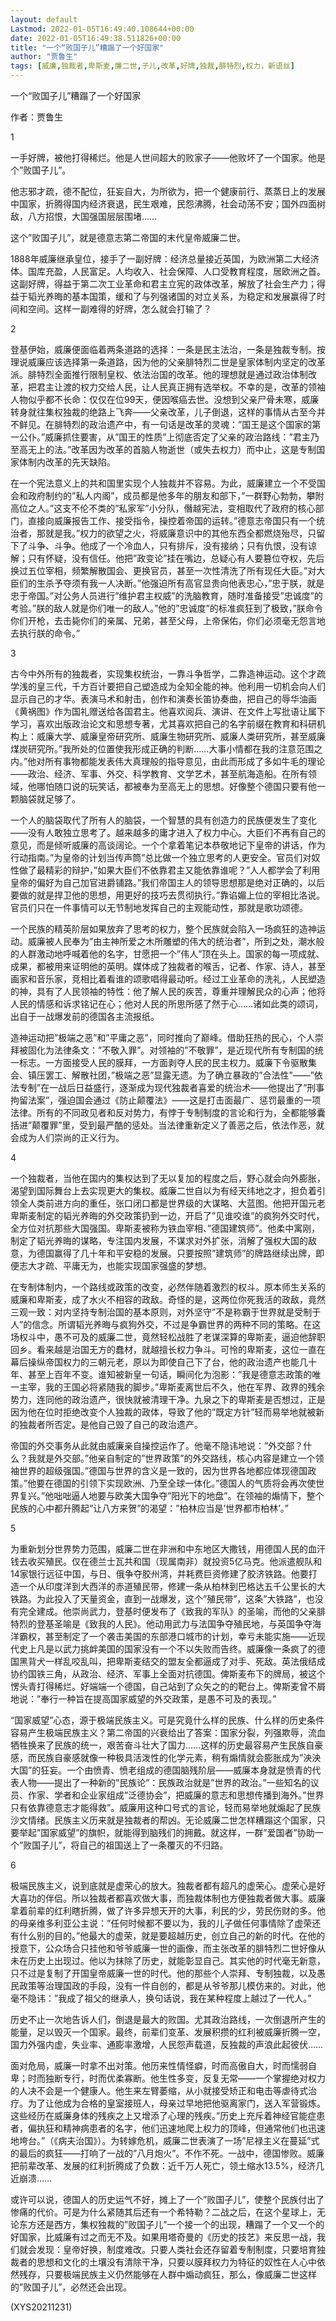 ```yaml
---
layout: default
Lastmod: 2022-01-05T16:49:40.108644+00:00
date: 2022-01-05T16:49:38.511826+00:00
title: "一个“败国子儿”糟蹋了一个好国家"
author: "贾鲁生"
tags: [威廉,独裁者,卑斯麦,廉二世,子儿,改革,好牌,独裁,腓特烈,权力，新语丝]
---
```


一个“败国子儿”糟蹋了一个好国家

作者：贾鲁生

1

一手好牌，被他打得稀烂。他是人世间超大的败家子——他败坏了一个国家。他是个”败国子儿”。

他志邪才疏，德不配位，狂妄自大，为所欲为，把一个健康前行、蒸蒸日上的发展中国家，折腾得国内经济衰退，民生艰难，民怨沸腾，社会动荡不安；国外四面树敌，八方招恨，大国强国层层围堵……

这个”败国子儿”，就是德意志第二帝国的末代皇帝威廉二世。

1888年威廉继承皇位，接手了一副好牌：经济总量接近英国，为欧洲第二大经济体。国库充盈，人民富足。人均收入、社会保障、人口受教育程度，居欧洲之首。这副好牌，得益于第二次工业革命和君主立宪的政体改革，解放了社会生产力；得益于韬光养晦的基本国策，缓和了与列强诸国的对立关系，为稳定和发展赢得了时间和空间。这样一副难得的好牌，怎么就会打输了？

2

登基伊始，威廉便面临着两条道路的选择：一条是民主法治，一条是独裁专制。按理说威廉应该选择第一条道路，因为他的父亲腓特烈二世是皇家体制内坚定的改革派。腓特烈全面推行限制皇权、依法治国的改革。他的理想就是通过政治体制改革，把君主让渡的权力交给人民，让人民真正拥有选举权。不幸的是，改革的领袖人物似乎都不长命：仅仅在位99天，便因喉癌去世。没想到父亲尸骨未寒，威廉转身就往集权独裁的绝路上飞奔——父亲改革，儿子倒退，这样的事情从古至今并不鲜见。在腓特烈的政治遗产中，有一句话是改革的灵魂：”国王是这个国家的第一公仆。”威廉抓住要害，从”国王的性质”上彻底否定了父亲的政治路线：”君主乃至高无上的法。”改革因为改革的首脑人物逝世（或失去权力）而中止，这是专制国家体制内改革的先天缺陷。

在一个宪法意义上的共和国里实现个人独裁并不容易。为此，威廉建立一个不受国会和政府制约的”私人内阁”，成员都是他多年的朋友和部下，”一群野心勃勃，攀附高位之人。”这支不伦不类的”私家军”小分队，僭越宪法，变相取代了政府的核心部门，直接向威廉报告工作、接受指令，操控着帝国的运转。”德意志帝国只有一个统治者，那就是我。”权力的欲望之火，将威廉意识中的其他东西全都燃烧殆尽，只留下了斗争、斗争。他成了一个冷血人，只有排斥，没有接纳；只有仇恨，没有谅解；只有怀疑，没有信任。他把”政变论”挂在嘴边，总疑心有人要篡位夺权，先后换过五位宰相，频繁解散国会、更换官员，甚至一次性清洗了所有现任大臣。”对大臣们的生杀予夺须有我一人决断。”他强迫所有高官显贵向他表忠心，”忠于朕，就是忠于帝国。”对公务人员进行”维护君主权威”的洗脑教育，随时准备接受”忠诚度”的考验。”朕的敌人就是你们唯一的敌人。”他的”忠诚度”的标准疯狂到了极致，”朕命令你们开枪，去击毙你们的亲属、兄弟，甚至父母，上帝保佑，你们必须毫无怨言地去执行朕的命令。”

3

古今中外所有的独裁者，实现集权统治，一靠斗争哲学，二靠造神运动。这个才疏学浅的皇三代，千方百计要把自己塑造成为全知全能的神。他利用一切机会向人们显示自己的才华。表演马术和射击，创作和演奏长笛协奏曲，把自己的辱华油画《黄祸图》作为国礼赠送给各国君主。他喜欢阅兵、演讲、在文件上写批语让属下学习，喜欢出版政治论文和思想专著，尤其喜欢把自己的名字前缀在教育和科研机构上：威廉大学、威廉皇帝研究所、威廉生物研究所、威廉人类研究所，甚至威廉煤炭研究所。”我所处的位置使我形成正确的判断……大事小情都在我的注意范围之内。”他对所有事物都能发表伟大真理般的指导意见，由此而形成了多如牛毛的理论——政治、经济、军事、外交、科学教育、文学艺术，甚至航海造船。在所有领域，他哪怕随口说的玩笑话，都被奉为至高无上的思想。好像整个德国只要有他一颗脑袋就足够了。

一个人的脑袋取代了所有人的脑袋，一个智慧的具有创造力的民族便发生了变化——没有人敢独立思考了。越来越多的庸才进入了权力中心。大臣们不再有自己的意见，而是倾听威廉的高谈阔论。一个个拿着笔记本恭敬地记下皇帝的讲话，作为行动指南。”为皇帝的计划当传声筒”总比做一个独立思考的人更安全。官员们对奴性做了最精彩的辩护，”如果大臣们不依靠君主又能依靠谁呢？”人人都学会了利用皇帝的偏好为自己加官进爵铺路。”我们帝国主人的领导思想那是绝对正确的，以后要做的就是捍卫他的思想，用更好的技巧去贯彻执行。”靠谄媚上位的宰相比洛说。官员们只在一件事情可以无节制地发挥自己的主观能动性，那就是歌功颂德。

一个民族的精英阶层如果放弃了思考的权力，整个民族就会陷入一场疯狂的造神运动。威廉被人民奉为”由主神所爱之木所雕塑的伟大的统治者”，所到之处，潮水般的人群激动地呼喊着他的名字，甘愿把一个”伟人”顶在头上。国家的每一项成就、成果，都被用来证明他的英明。媒体成了独裁者的喉舌，记者、作家、诗人，甚至画家和音乐家，竞相比着看谁的颂歌唱得最动听。经过工业革命的洗礼，人民塑造的神，具有了人民领袖的特性：他了解人民的疾苦，尊重并理解民众的心声；他将人民的情感和诉求铭记在心；他对人民的所思所感了然于心……诸如此类的颂词，出自于一战爆发前的德国各主流报纸。

造神运动把”极端之恶”和”平庸之恶”，同时推向了巅峰。借助狂热的民心，个人崇拜被固化为法律条文：”不敬入罪”。对领袖的”不敬罪”，是近现代所有专制国的统一标志。一方面接受人民的膜拜，一方面剥夺人民的民主权力。威廉下令驱散集会、镇压罢工、解散社团，”极端之恶”显露无遗。为了确立暴政的”合法性”——”依法专制”在一战后日益盛行，逐渐成为现代独裁者喜爱的统治术——他提出了”刑事拘留法案”，强迫国会通过《防止颠覆法》——这是打击面最广、惩罚最重的一项法律。所有的不同政见者和反对势力，有悖于专制制度的言论和行为，全都能够囊括进”颠覆罪”里，受到最严酷的惩处。当法律重新定义了善恶之后，依法作恶，就会成为人们崇尚的正义行为。

4

一个独裁者，当他在国内的集权达到了无以复加的程度之后，野心就会向外膨胀，渴望到国际舞台上去实现更大的集权。威廉二世自以为有经天纬地之才，担负着引领全人类前进方向的重任，张口闭口都是世界级的大谋略、大蓝图。他把开国元老卑斯麦制定的韬光养晦的外交政策扔到一边，开启了”见谁咬谁”的疯狗外交时代，全方位对抗那些大国强国。卑斯麦被称为铁血宰相、”德国建筑师”。他柔中寓刚，制定了韬光养晦的谋略，专注国内发展，不谋求对外扩张，消解了强权大国的敌意，为德国赢得了几十年和平安稳的发展。只要按照”建筑师”的牌路继续出牌，即便志大才疏、平庸无为，也能实现国家强盛的梦想。

在专制体制内，一个路线或政策的改变，必然伴随着激烈的权斗。原本师生关系的威廉和卑斯麦，成了水火不相容的政敌。奇怪的是，这两位你死我活的政敌，竟然三观一致：对内坚持专制治国的基本原则，对外坚守”不是称霸于世界就是受制于人”的信念。所谓韬光养晦与疯狗外交，不过是争霸世界的两种不同的策略。在这场权斗中，愚不可及的威廉二世，竟然轻松战胜了老谋深算的卑斯麦，逼迫他辞职回乡。看来越是治国无方的蠢材，就越擅长权力争斗。可怜的卑斯麦，这位一直在幕后操纵帝国权力的三朝元老，原以为即使自己下了台，他的政治遗产也能几十年、甚至上百年不变。谁知被新皇一句话，瞬间化为泡影：”我是德意志政策的唯一主宰，我的王国必将紧随我的脚步。”卑斯麦离世后不久，他在军界、政界的残余势力，连同他的政治遗产，很快就被清理干净。九泉之下的卑斯麦是否想过，正是因为他在位时拒绝改变个人独裁的政体，导致了他的”既定方针”轻而易举地就被新的独裁者所否定。是他自己毁了自己的政治遗产。

帝国的外交事务从此就由威廉亲自操控运作了。他毫不隐讳地说：”外交部？什么？我就是外交部。”他亲自制定的”世界政策”的外交路线，核心内容是建立一个领袖世界的超级强国。”德国与世界的含义是一致的，因为世界各地都应体现德国政策。”他要在德国的引领下实现欧洲、乃至全球一体化。”德国人的气质将会再次使世界复兴。”他咄咄逼人地要与欧美大国争夺”阳光下的地盘”。在领袖的煽情下，整个民族的心中都升腾起”让八方来贺”的渴望：”柏林应当是’世界都市柏林’。”

5

为重新划分世界势力范围，威廉二世在非洲和中东地区大撒钱，用德国人民的血汗钱去收买殖民。仅在德兰士瓦共和国（现属南非）就投资5亿马克。他派遣舰队和14家银行远征中国，与日、俄争夺胶州湾，并耗费巨资修建了胶济铁路。他要打造一个从印度洋到大西洋的赤道殖民带，修建一条从柏林到巴格达五千公里长的大铁路。为此投入了天量资金，直到一战爆发，这个”殖民带”，这条”大铁路”，也没有完全建成。他崇尚武力，登基时便发布了《致我的军队》的圣喻，而他的父亲腓特烈的登基圣喻是《致我的人民》。他动用武力与法国争夺殖民地，与英国争夺海洋霸权，甚至制定了一个袭击美国的东部港口城市的计划，幸亏未能实施——近现代史上凡是以武力挑衅美国的国家没有一个不以失败而告终。威廉像一条疯了的德国黑背犬一样乱咬乱叫，把卑斯麦结交的盟友全都逼成了对手、死敌。英法俄结成协约国铁三角，从政治、经济、军事上全面对抗德国。俾斯麦布下的牌局，被这个愣头青打得稀烂。好端端一个德国，自己站到了众矢之的的靶台上。俾斯麦曾不屑地说：”奉行一种旨在提高国家威望的外交政策，是愚不可及的表现。”

“国家威望”心态，源于极端民族主义。可是究竟什么样的民族、什么样的历史条件容易产生极端民族主义？第二帝国的兴衰给出了答案：国家分裂，列强欺辱，流血牺牲换来了民族的统一，艰苦奋斗壮大了国力……这样的历史最容易产生民族自豪感，而民族自豪感就像一种极具活泼性的化学元素，稍有煽情就会膨胀成为”泱泱大国”的狂妄。一个由愤青、愤老组成的德国脑残阶层——威廉本身就是愤青的代表人物——提出了一种新的”民族论”：民族政治就是”世界的政治。”一些知名的议员、作家、学者和企业家组成”泛德协会”，把威廉的意志和思想传播到海外。”世界只有依靠德意志才能得救”。威廉用这种口号式的言论，轻而易举地就煽起了民族沙文情绪。民族主义历来就是独裁者的帮凶。无论威廉二世怎样糟蹋这个国家，只要举起”国家威望”的旗帜，就能得到脑残们的拥戴。就这样，一群”爱国者”协助一个”败国子儿”，将自己的祖国送上了一条覆灭的不归路。

6

极端民族主义，说到底就是虚荣心的放大。独裁者都有超凡的虚荣心。虚荣心是好大喜功的伴侣。所以独裁者都喜欢做大事，而独裁体制也方便独裁者做大事。威廉拿着前辈的红利瞎折腾，做了许多异想天开的大事，利民的少，劳民伤财的多。他的母亲维多利亚公主说：”任何时候都不要以为，我的儿子做任何事情除了虚荣还有什么别的目的。”他最大的虚荣，就是要超越历史，创立自己的新的时代。在他的授意下，公众场合只挂他和爷爷威廉一世的画像，而主张改革的腓特烈二世好像从未在历史上出现过。他以为抹除了历史，就能彰显自己。其实他的时代毫无新意，只不过是复制了开国皇帝威廉一世的时代。他的那些个人崇拜、专制独裁，以及愚民政策等治理国政的手段，没有一件自创的，都是从爷爷那儿模仿来的。对此，他毫不隐讳：”我成了祖父的继承人，换句话说，我在某种程度上越过了一代人。”

历史不止一次地告诉人们，倒退是最大的败国。尤其政治路线，一次倒退所产生的能量，足以毁灭一个国家。最终，前辈们变革、发展积攒的红利被威廉折腾一空，国力外强内虚，失业率、通膨率激增，人民怨声载道，反独裁的声浪此起彼伏……

面对危局，威廉一时拿不出对策。他历来性情怪癖，时而高傲自大，时而懦弱自卑；时而独断专行，时而优柔寡断。他生性多变，反复无常——一个掌握绝对权力的人决不会是一个健康人。他生来左臂萎缩，从小就接受矫正和电击等虐待式治疗。为了让他成为合格的皇室接班人，母亲过早地把他驱离家门，送入军营锻炼。这些经历在威廉身体的残疾之上又增添了心理的残疾。”历史上充斥着神经官能症患者，偏执狂和精神病患者的名字，他们迅速地爬上权力的顶峰，但通常他们也迅速地垮台。”（《病夫治国》）。为转嫁危机，威廉二世表演了一场”尼禄主义在蔓延”式的最后的疯狂——打响了一战的”八月炮火”。不作不死。一战中，德国惨败。威廉把前辈改革、发展的红利折腾成了负数：近千万人死亡，领土缩水13.5%，经济几近崩溃……

或许可以说，德国人的历史运气不好，摊上了一个”败国子儿”，使整个民族付出了惨痛的代价。可是为什么紧随其后还有一个希特勒？二战之后，在这个星球上，无论东方还是西方，集权独裁的”败国子儿”一个接一个的出现，糟蹋了一个又一个的好国家，比威廉有过之而无不及。如果用塔奇曼的《历史的技艺》来反思一战，我们就会发现：皇帝好换，制度难改。只要人类社会还存留着专制制度，只要培育独裁者的思想和文化的土壤没有清除干净，只要以膜拜权力为特征的奴性在人心中依然残存，只要极端民族主义仍然能够在人群中煽动疯狂，那么，像威廉二世这样的”败国子儿”，必然还会出现。

(XYS20211231)

